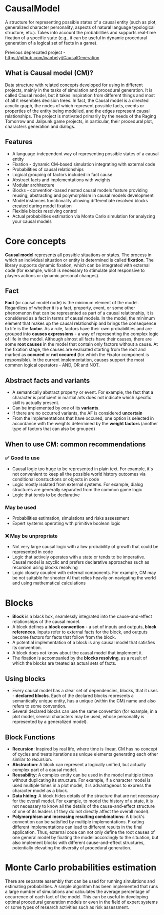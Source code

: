 # CausalModel

A structure for representing possible states of a causal entity (such as plot, generalized character personality, aspects of natural language typological structure, etc.). Takes into account the probabilities and supports real-time fixation of a specific state (e.g., it can be useful in dynamic procedural generation of a logical set of facts in a game).

Previous deprecated project - https://github.com/ivanbelyj/CausalGeneration

## What is Causal model (CM)?

Data structure with related concepts developed for using in different projects, mainly in the tasks of simulation and procedural generation. It is called Causal model, but it takes inspiration from different things and most of all it resembles decision trees.
In fact, the Causal model is a directed acyclic graph, the nodes of which represent possible facts, events or properties of the entity being modelled, and the edges represent causal relationships.
The project is motivated primarily by the needs of the Raging Tomorrow and Jailpunk game projects, in particular, their procedural plot, characters generation and dialogs.

## Features

- A language-independent way of representing possible states of a causal entity
- Fixation - dynamic CM-based simulation integrating with external code
- Probabilities of causal relationships
- Logical grouping of factors included in fact cause
- Abstract facts and implementations with weights
- Modular architecture
- Blocks - convention-based nested causal models feature providing reusing, abstracting and polymorphism in causal models development
- Model instances functionality allowing differentiate resolved blocks created during model fixation
- Flexible blocks resolving control
- Actual probabilities estimation via Monte Carlo simulation for analyzing your causal models

# Core concepts

**Causal model** represents all possible situations or states. The process in which an individual situation or entity is determined is called **fixation**. The library supports dynamic fixation, which can be integrated with external code (for example, which is necessary to stimulate plot responsive to players actions or dynamic personal changes).

## Fact

**Fact** (or causal model node) is the minimum element of the model. Regardless of whether it is a fact, property, event, or some other phenomenon that can be represented as part of a causal relationship, it is considered as a fact in terms of causal models. In the model, the minimum element that makes up the causal relationship and brings the consequence to life is the **factor**. As a rule, factors have their own probabilities and are grouped into **causes expressions** - a way of representing the complex logic of life in the model.
Although almost all facts have their causes, there are some **root causes** in the model that contain only factors without a cause.
At the fixation stage, the causes are evaluated starting from the root and marked as **occured** or **not occured** (for which the Fixator component is responsible). In the current implementation, causes support the most common logical operators - AND, OR and NOT.

## Abstract facts and variants

- A semantically abstract property or event. For example, the fact that a character is proficient in martial arts does not indicate which specific skill is actually present.
- Can be implemented by _one_ of its **variants**.
- If there are no occurred variants, the AF is considered **uncertain**
- From the implementations that have occured, one option is selected in accordance with the weights determined by the **weight factors** (another type of factors that can also be grouped)

## When to use CM: common recommendations

### ✅ Good to use

- Causal logic too huge to be represented in plain text. For example, it's not convenient to keep all the possible world history outcomes via conditional constuctions or objects in code
- Logic mostly isolated from external systems. For example, dialog structures are generally separated from the common game logic
- Logic that tends to be declarative

### May be used

- Probabilities estimation, simulations and risks assessment
- Expert systems operating with primitive boolean logic

### ❌ May be unpropriate

- Not very large causal logic with a low probability of growth that could be represented in code
- Logic that actively operates with a state or tends to be imperative. Causal model is acyclic and prefers declarative approaches such as recursion using blocks resolving
- Logic closely coupled with external components. For example, CM may be not suitable for shooter AI that relies heavily on navigating the world and using mathematical calculations

# Blocks

- **Block** is a black box, seamlessly integrated into the cause-and-effect relationships of the causal model.
- A block defines a **block convention** - a set of inputs and outputs, **block references**. Inputs refer to external facts for the block, and outputs become factors for facts that follow from the block.
- A potential implementation of a block is any causal model that satisfies its convention.
- A block does not know about the causal model that implement it.
- The fixation is accompanied by the **blocks resolving**, as a result of which the blocks are treated as actual sets of facts.

## Using blocks

- Every causal model has a clear set of dependencies, blocks, that it uses - **declared blocks**. Each of the declared blocks represents a semantically unique entity, has a unique (within the CM) name and also refers to some convention.
- Several declared blocks can use the same convention (for example, in a plot model, several characters may be used, whose personality is represented by a generalized model).

## Block Functions

- **Recursion**: Inspired by real life, where time is linear, CM has no concept of cycles and treats iterations as unique elements generating each other similar to recursion.
- **Abstraction**: A block can represent a logically unified, but actually complex part of a causal model.
- **Reusability**: A complex entity can be used in the model multiple times without duplicating its structure. For example, if a character model is used multiple times in a plot model, it is advantageous to express the character model as a block.
- **Data hiding**: A block hides details of the structure that are not necessary for the overall model. For example, to model the history of a state, it is not necessary to know all the details of the cause-and-effect structure of one of its leaders (if they do not directly affect the overall model).
- **Polymorphism and increasing resulting combinations**: A block's convention can be satisfied by multiple implementations. Fixating different implementations can lead to different results in the final application. Thus, external code can not only define the root causes of one general model by fixating the model accordingly to the situation, but also implement blocks with different cause-and-effect structures, potentially elevating the diversity of procedural generation.

# Monte Carlo probabilities estimation

There are separate assembly that can be used for running simulations and estimating probabilities. A simple algorithm has been implemented that runs a large number of simulations and calculates the average percentage of occurrence of each fact of the model. This can be useful in developing optimal procedural generation models or even in the field of expert systems or some types of research activities such as risk assessment.

